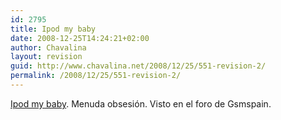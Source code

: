 ```yaml
---
id: 2795
title: Ipod my baby
date: 2008-12-25T14:24:21+02:00
author: Chavalina
layout: revision
guid: http://www.chavalina.net/2008/12/25/551-revision-2/
permalink: /2008/12/25/551-revision-2/
---
```

<a href="http://ipodmybaby.com/" target="_blank">Ipod my baby</a>. Menuda obsesión. Visto en el foro de Gsmspain.